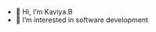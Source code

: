 - 👋 Hi, I’m Kaviya.B
- 👀 I’m interested in software development



<!---
2-02/2-02 is a ✨ special ✨ repository because its `README.md` (this file) appears on your GitHub profile.
You can click the Preview link to take a look at your changes.
--->

